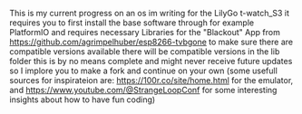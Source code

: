 This is my current progress on an os im writing for the LilyGo t-watch_S3 it requires you to first install the base software through for example PlatformIO
and requires necessary Libraries for the "Blackout" App from https://github.com/agrimpelhuber/esp8266-tvbgone to make sure there are compatible versions available there will be compatible versions in the lib folder
this is by no means complete and might never receive future updates so I implore you to make a fork and continue on your own (some usefull sources for inspirateion are: https://100r.co/site/home.html for the emulator, and 
https://www.youtube.com/@StrangeLoopConf for some interesting insights about how to have fun coding)
